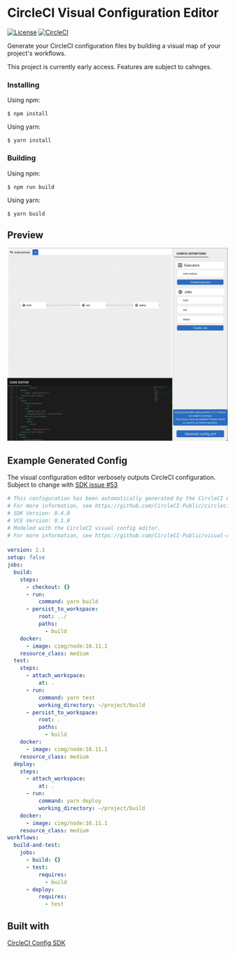 # CircleCI Visual Configuration Editor

[![License](https://img.shields.io/github/license/CircleCI-Public/visual-config-editor)](https://github.com/CircleCI-Public/visual-config-editor/blob/main/LICENSE)
[![CircleCI](https://img.shields.io/circleci/build/gh/CircleCI-Public/visual-config-editor/main?logo=circleci)](https://app.circleci.com/pipelines/github/CircleCI-Public/visual-config-editor)

Generate your CircleCI configuration files by building a visual map of your
project's workflows.

This project is currently early access. Features are subject to cahnges.

### Installing

Using npm:

```shell
$ npm install
```

Using yarn:

```shell
$ yarn install
```

### Building

Using npm:

```shell
$ npm run build
```

Using yarn:

```shell
$ yarn build
```

## Preview

![Preview of the CircleCI Visual Config Editor](/.github/preview.png?raw=true 'Preview')

## Example Generated Config

The visual configuration editor verbosely outputs CircleCI configuration. Subject to change with [SDK issue #53](https://github.com/CircleCI-Public/circleci-config-sdk-ts/issues/53)

```yml
# This configuration has been automatically generated by the CircleCI Config SDK.
# For more information, see https://github.com/CircleCI-Public/circleci-config-sdk-ts
# SDK Version: 0.4.0
# VCE Version: 0.1.0
# Modeled with the CircleCI visual config editor.
# For more information, see https://github.com/CircleCI-Public/visual-config-editor

version: 2.1
setup: false
jobs:
  build:
    steps:
      - checkout: {}
      - run:
          command: yarn build
      - persist_to_workspace:
          root: ../
          paths:
            - build
    docker:
      - image: cimg/node:16.11.1
    resource_class: medium
  test:
    steps:
      - attach_workspace:
          at: .
      - run:
          command: yarn test
          working_directory: ~/project/build
      - persist_to_workspace:
          root: .
          paths:
            - build
    docker:
      - image: cimg/node:16.11.1
    resource_class: medium
  deploy:
    steps:
      - attach_workspace:
          at: .
      - run:
          command: yarn deploy
          working_directory: ~/project/build
    docker:
      - image: cimg/node:16.11.1
    resource_class: medium
workflows:
  build-and-test:
    jobs:
      - build: {}
      - test:
          requires:
            - build
      - deploy:
          requires:
            - test
```

## Built with

[CircleCI Config SDK](https://github.com/CircleCI-Public/circleci-config-sdk-ts)

